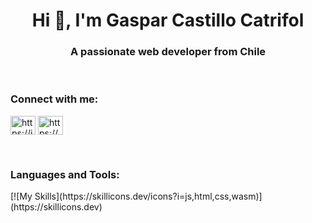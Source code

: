 <h1 align="center">Hi 👋, I'm Gaspar Castillo Catrifol</h1>
<h3 align="center">A passionate web developer from Chile</h3>

<br/>

<h3 align="left">Connect with me:</h3>
<p align="left">
<a href="https://dev.to/https://isakidev.com/" target="blank"><img align="center" src="https://raw.githubusercontent.com/rahuldkjain/github-profile-readme-generator/master/src/images/icons/Social/devto.svg" alt="https://isakidev.com/" height="30" width="40" /></a>
<a href="https://linkedin.com/in/https://www.linkedin.com/in/isakidev/" target="blank"><img align="center" src="https://raw.githubusercontent.com/rahuldkjain/github-profile-readme-generator/master/src/images/icons/Social/linked-in-alt.svg" alt="https://www.linkedin.com/in/isakidev/" height="30" width="40" /></a>
</p>

<br/>

<h3 align="left">Languages and Tools:</h3>
[![My Skills](https://skillicons.dev/icons?i=js,html,css,wasm)](https://skillicons.dev)

<br/>
